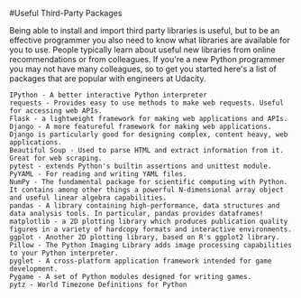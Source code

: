 #Useful Third-Party Packages

Being able to install and import third party libraries is useful, but to be an effective programmer you also need to know what libraries are available for you to use. People typically learn about useful new libraries from online recommendations or from colleagues. If you're a new Python programmer you may not have many colleagues, so to get you started here's a list of packages that are popular with engineers at Udacity.

    IPython - A better interactive Python interpreter
    requests - Provides easy to use methods to make web requests. Useful for accessing web APIs.
    Flask - a lightweight framework for making web applications and APIs.
    Django - A more featureful framework for making web applications. Django is particularly good for designing complex, content heavy, web applications.
    Beautiful Soup - Used to parse HTML and extract information from it. Great for web scraping.
    pytest - extends Python's builtin assertions and unittest module.
    PyYAML - For reading and writing YAML files.
    NumPy - The fundamental package for scientific computing with Python. It contains among other things a powerful N-dimensional array object and useful linear algebra capabilities.
    pandas - A library containing high-performance, data structures and data analysis tools. In particular, pandas provides dataframes!
    matplotlib - a 2D plotting library which produces publication quality figures in a variety of hardcopy formats and interactive environments.
    ggplot - Another 2D plotting library, based on R's ggplot2 library.
    Pillow - The Python Imaging Library adds image processing capabilities to your Python interpreter.
    pyglet - A cross-platform application framework intended for game development.
    Pygame - A set of Python modules designed for writing games.
    pytz - World Timezone Definitions for Python

